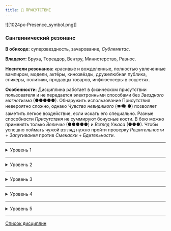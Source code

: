 ```yaml
---
title: 👑 ПРИСУТСТВИЕ
---
```


![[1024px-Presence_symbol.png]]

### Сангвинический резонанс

**В обиходе:** суперзвездность, зачарование, *Сублимитас*.

**Владеют:** Бруха, Тореадор, Вентру, Министерство, Равнос.

**Носители резонанса:** красивые и вожделенные, полностью увлеченные вампиром, модели, актёры, кинозвёзды, дружелюбная публика, спикеры, политики, продавцы товаров, инфлюенсеры в соцсетях.

**Особенности**: Дисциплина работает в физическом присутствии пользователя и не передается электронными способами без *Звездного магнетизма* (●●●●●). Обнаружить использование Присутствия невероятно сложно, однако *Чувство невидимого* (👁‍🗨 ●) позволяет заметить легкое воздействие, если искать его специально. Разные способности *Присутствия* не суммируют бонусные кости. В бою можно применять только *Величие* (●●●●●) и *Взгляд Ужаса* (●●●). Чтобы успешно поймать чужой взгляд нужно пройти проверку *Решительности* + *Запугивания* против *Смекалки* + *Бдительности*.

___

<details>
<summary>Уровень 1</summary>

### ● Благоговение

- **Стоимость**: —
- **Дайспул**: *Манипуляция* + *Присутствие* против *Самообладания* + *Интеллекта*
- **Система**: Вампир привлекает внимание всех окружающих и вызывает внезапную склонность к согласию с ним: значение *Присутствия* добавляется к броскам *Убеждения* или *Исполнения*, а также к некоторым другим броскам *Харизмы* на усмотрение Рассказчика. Пытающиеся активно сопротивляться цели могут пройти проверку сопротивления (см. дайспул): при победе цель может сопротивляться эффекту на одну сцену, при критическом успехе цель получает иммунитет до конца ночи. По истечении действия силы цель возвращается к своему прежнему мнению.
- **Длительность**: одна сцена или до завершения использования

___

### ● Устрашение

- **Стоимость**: —
- **Дайспул**: —
- **Система**: Вампир использует *Присутствие* для отпугивания окружающих его смертных и вампиров: уровень *Присутствия* добавляется к броскам *Запугивания*. Для того чтобы напасть на вампира необходимо пройти проверку *Решительности* + *Самообладания* (**2**). Невозможно использовать *Устрашение* и *Восхищение* (👑 ●) одновременно.
- **Длительность**: одна сцена или до завершения использования

___

### ● Глаза Змея (🧬 ●)

- **Источник**: *Anarch*
- **Стоимость**: —
- **Дайспул**: *Харизма* + *Присутствие* против *Смекалки* + *Самообладания*
- **Система**: Поймав взгляд смертного, вампир может привести жертву в оцепенение, пока удерживается контакт. Эффект действует одновременно только на одну жертвы и прерывается при получении урона или перемещении жертвы. Жертва может говорить, но не кричать. Чтобы успешно парализовать вампира, необходимо пройти проверку (см. дайспул), при этом в любой следующий за первым ход жертва может сбросить паралич, потратив пункт *Силы воли*.
- **Длительность**: одна сцена или до разрыва зрительного контакта
</details>

___

<details>
<summary>Уровень 2</summary>

### ●● Долгий Поцелуй

- **Стоимость**: —
- **Дайспул**: —
- **Система**: *Поцелуй* вампира вызывает практически экстаз у жертв, перекрывая ощущения от других укусов. Жертвы будут стремиться искать вампира для повторения чувства, смертные — даже становясь анемичными и болезненными от постоянной недостаточности крови или рискуя умереть. Вампир самостоятельно решает, применять ли эту способность при каждом укусе. На выбор вампира жертва получает бонус, равный половине *Присутствия* вампира (с округлением вверх) к одной из категорий атрибутов (Физическим, Социальным или Ментальным) на количество ночей, равное Присутствию вампира (с возможностью обновления после очередного укуса). По истечении этого срока жертва получает равный начальному бонусу штраф ко всем действиям, не направленным на получение новой "дозы" (в том числе — на попытки отказать вампиру в том, что он просит). Жертва может еженедельно проходить проверку *Силы воли* против значения *Присутствия* вампира, чтобы сопротивляться эффекту.
- **Длительность**: до успешного сопротивления

___

### ●● Мельпомения

Голос вампира становится похожим на голос сирены, способный сам по себе привлечь или напугать, без присутствия самого вампира. Голос может воздействовать на любого в пределах слышимости, но не сохраняет своих способностей, если его записать или передать в электронном виде.

- **Источник**: Players Guide
- **Стоимость**: —
- **Дайспул**: —
- **Система**: Вампир может использовать *Благоговение*, *Устрашение*, *Взгляд Ужаса*, *Очарование* и *Величие* при помощи одного лишь своего голоса. Ему не нужно видеть цель, и цель не должна находиться в их присутствии, разве что быть достаточно близко, чтобы услышать его голос.
- **Длительность**: —
</details>

___

<details>
<summary>Уровень 3</summary>

### ●●● Взгляд Ужаса 🍷

- **Стоимость**: 1 пробуждение крови
- **Дайспул**: *Харизма* + *Присутствие* против *Самообладания* + *Решительности*
- **Система**: Продемонстрировав свои клыки и хищную гримасу, а затем успешно пройдя проверку (см. дайспул), вампир способен внушить чувство всеобъемлющего ужаса в одну цель: смертные убегают, оказываются парализованными страхом или подчиняются командам, а вампиры ведут себя как побитые псы либо убегают в Ротшреке.
  - *провал*: смертные могут только защищаться, пятясь в течение первого хода. Воздействия на вампиров нет.
  - *успех*: смертные убегают в страхе. Вампиры могут только защищаться в течение хода, если не потратят пункты *Силы воли*, равные количеству сдвигов броска (минимум 1 пункт *СВ*).
  - *критический успех*: смертные замирают либо падают в защитную позу. Вампиры должны пройти проверку *безумия ужаса* (**3**), при успехе на них воздействует описанный в предыдущем пункте эффект.
- **Длительность**: 1 ход

___

### ●●● Броня Осириса (⚓●●) 🍷

Каинит не может отменить ужасные последствия навязанного ему бессмертия, но он может создать ауру защиты, чтобы эта ужасная участь не постигла других. Прикоснувшись к своей жертве, Дитя Осириса может защитить смертного от Объятий. Если попытка Объятий все же произойдет, смертный проспит всю ночь и день, проснувшись больным, но невредимым.

* **Источник**: Companion Bloodlines (HB)
* **Стоимость**: 1 пробуждение крови; дополнительно один пункт *Силы Воли*.
* **Дайспул**: *Сила Воли* против *Смекалка* + *Решительность*.
* **Система**: Дитя Осириса прикасается к своей цели и целует ее в лоб. Затем он делает бросок *Силы Воли*, и каждый успех увеличивает продолжительность действия силы на один месяц. Вампир может потратить одно очко *Силы Воли*, чтобы увеличить продолжительность этого эффекта на одно десятилетие за каждый успех. 
  Пока эффект активен, любой вампир, желающий обратить смертного, гуля или сверхъестественное существо (например, мага или оборотня), должен набрать больше успехов, чем вампир, в броске *Смекалка* + *Решительность*. Провал означает, что вампир просто теряет интерес к Становлению жертвы! Успех означает, что ему удалось сохранить намерение подарить ей Объятия, но ему придется сделать еще один бросок *Силы Воли* и набрать больше успехов, чем Дитя Осириса, чтобы успешно осуществить задуманное. 
  Если вампир сможет преодолеть эту защиту, он сможет обратить жертву. В противном случае Объятие просто провалится! Жертва может оставаться больной в течение нескольких дней и ночей, пока не очнется, оставаясь человеком.
  Обратите внимание, что эта Дисциплина не защищает ни от какой другой формы смерти, кроме Объятий, и если вампир высушит незадачливую жертву и обезглавит ее, она умрет точно так же. Убийство жертвы увеличивает сложность проверки *Раскаяния* на +2, в дополнение к активации *Побуждения*, сложность которого увеличивается на +3.
* **Длительность**: от пары месяцев до нескольких десятилетий.

___

### ●●● Очарование 🍷

- **Стоимость**: 1 пробуждение крови
- **Дайспул**: *Харизма* + *Присутствие* против *Самообладания* + *Смекалки*
- **Система**: Вампир очаровывает одну цель, заставляя ее испытать восхищение, сравнимое со встречей с любовью всей своей жизни или с любимым кумиром. Жертва постарается сделать все возможное для поддержания хороших отношений с вампиром, однако не будет наносить вред себе или своим близким. Вампиру необходимо привлечь внимание цели и успешно пройти проверку, при провале цель получает иммунитет к способности до конца ночи. При успехе вампир добавляет ко всем *Социальным* броскам против цели количество костей, равное величине *Присутствия*. Просьбы действий, которые могут нанести вред цели, ее близким или противоречат ее принципам, приводят к необходимости повторной проверки действия способности.
- **Длительность**: 1 час + 1 час за каждый сдвиг на успехе

___

### ●●● Отчуждённый голос (👁‍🗨●) 🍷

Вампир может заставить свой голос исходить из любой точки в пределах видимости, будь то шепот или крик. Голос слышен так же, как если бы вампир стоял в этой точке и может быть услышан любым человеком в пределах слышимости, в зависимости от громкости. Голос можно также оставить в том месте, где он находится, продолжая приманивать или пугать тех, кто заблудится, в зависимости от используемой силы.

- **Источник**: Players Guide
- **Стоимость**: 1 пробуждение крови
- **Дайспул**: —
- **Система**: Не требуется никаких бросков, кроме проверки Голода. Если использовать эту силу в сочетании с *Неотразимым голосом*, *Мельпоменией* или другими подобными силами, они должны используют свои обычные броски.
- **Длительность**: 1 сцена

___

### ●●● Лицо Истинной Любви (🌒●●●) 🍷

Используя мощный коктейль из концентрированных эмоций и иллюзий, вампир может изменить резонанс крови смертного или даже поставить под угрозу связь вампира с Человечностью. Жертва (и только жертва) воспринимает вампира как смертного, с которым ее связывают сильные эмоции (например, ненависть к сопернику, страсть к новому любовнику или сложные чувства, которые вампир испытывает к своему Якорю).

- **Источник**: Cults of the Blood Gods
- **Стоимость**: 1 пробуждение крови
- **Дайспул**: *Манипуляция* + *Присутствие* против *Самообладания* + *Смекалки*
- **Система**: Чтобы выдать себя за человека, к которому жертва испытывает сильные эмоции, вампир должен знать его внешность и то, что жертва к нему чувствует. При активации Рассказчик проводит скрытный встречный бросок между *Манипуляцией* + *Присутствием* вампира и *Самообладанием* + *Смекалкой* жертвы, где провал означает, что облик не несет никакого эмоционального заряда, что является крайне странным явлением и портит любое социальное взаимодействие с жертвой. Кроме того, это лишает её возможности повторно стать жертвой этой силы до конца истории. 
  При победе вампир добавляет своё значение *Присутствия* к любым броскам, влияющим на резонанс смертного или эмоциональное состояние вампира. Появление в качестве Якоря жертвы-вампира — опасная игра, особенно если жертва обладает *Чувством Невидимого*, но при правильном подходе она может привести к появлению *Пятен* у жертвы, поскольку ей кажется, что её Якорь повреждается или их связь разрушается из-за изменений в его поведении, идеалах или даже из-за очевидной смерти.
- **Длительность**: 1 сцена
</details>

___

<details>
<summary>Уровень 4</summary>

### ●●●● Неотразимый голос (🔗 ●)

- **Стоимость**: без дополнительной стоимости
- **Дайспул**: —
- **Система**: *Присутствие* становится проводником для *Доминирования* вампира. Теперь для использования способностей *Доминирования* достаточно, чтобы цель слышала голос вампира без использования технических и электронных средств, таких как телефоны, телевидение или домофоны.
- **Длительность**: пассивно

___

### ●●●● Призыв 🍷

- **Стоимость**: 1 пробуждение крови
- **Дайспул**: *Манипуляция* + *Присутствие* против *Самообладания* + *Интеллекта*
- **Система**: Вампир может призвать любого смертного или вампира, на которого он ранее использовал *Благоговение* (●), *Очарование* (●●●) или *Величие* (●●●●●), либо который хотя бы раз выпил кровь вампира. Цель знает место и личность призывателя. Эффект завершается вместе с ночью. Призываемый чувствует тягу и попытается избавиться от нее, явившись к призывателю, однако не будет ставить себя под угрозу финансово или физически.
- **Длительность**: 1 ночь

___

### ●●●● Магнум Опус (🍷+X) (👁‍🗨 ●●●)

- **Стоимость**: 1  или несколько пробуждений крови
- **Дайспул**: *Харизма*, *Манипуляция* + *Ремесло*
- **Система**: Вампир позволяет возможность вложить частицу своей *витаэ* в произведенный им художественный *проект* (не выдерживающий тщательной критики, однако поражающий мимолетных наблюдателей). Перед каждым *броском проекта* вампир выполняет *Пробуждение крови*. СЛ проекта — **10** или больше. При успешном завершении *проекта* в образце искусства остается остаточный след *Присутствия* вампира. Наблюдатели *Опуса* должны пройти проверку *Самообладания* + *Решительности* (СЛ = *Присутствие*) или же попасть под влияние аналога *Благоговения* (👑 ●) либо *Устрашения* (👑 ●), исходящих от шедевра. Критический успех на броске сопротивления делает наблюдателя иммунным к этому произведению. Шедевр не производит дополнительных впечатлений, кроме начального. Критики и наблюдатели, покинувшие место размещения *Магнума Опуса* спонтанно обнаруживают в нём изъяны и недостатки.
- **Длительность**: —

___

### ●●●● Насытить здание (🍷+X) (👁‍🗨 ●●●)

Находясь в здании или подобном месте, вампир может распространять *Благоговение*, *Устрашение* и *Величие* через саму структуру здания. Любой человек, находящийся в здании или смотрящий на него, будет подвержен влиянию этих сил, реагируя на здание так, как если бы вампир сам присутствовал в здании.

- **Источник**: Players Guide
- **Стоимость**: —
- **Дайспул**: В соответствии с используемой силой
- **Система**: Все, кто видит здание снаружи, или находящиеся внутри него, должны сопротивляться используемой силе, как если бы вампир присутствовал рядом, только если сам вампир не находится в пределах видимости — тогда он сам становится центром внимания. Поскольку здание, как правило, не выполняет проверок навыков, примените бонусы от сил к любой реакции жертвы на это место.  В ночном клубе, находящемся под воздействием *Благоговения*, будут очереди, растянувшиеся на весь квартал, а в убежище под влиянием *Устрашение* оттолкнет всех, кроме самых стойких следователей. Использовать *Величие* нужно крайне осторожно, так как результаты могут быть впечатляющими и непостоянными, намного превосходящими эффект от менее сильных способностей.
- **Длительность**: В соответствии с используемой силой
</details>

___

<details>
<summary>Уровень 5</summary>

### ●●●●● Величие 🍷🍷

- **Стоимость**: 2 пробуждения крови
- **Дайспул**: *Харизма* + *Присутствие* против *Самообладания* + *Решительности*
- **Система**: Вампир сверхъестественным образом усиливает свой образ, добиваясь эффекта невероятного восхищения, панического ужаса или полной готовности служить. Люди в присутствии вампира могут только пялиться на него с отвисшей челюстью или отворачивать свой взгляд в страхе либо подчинении. Любое действие против вампира, за исключением самозащиты, должно предваряться броском дайспулов. Успех позволяет восстановить свободу действий на 1 ход + 1 ход за каждый сдвиг, критический успех позволяет игнорировать эффект на всю сцену.
- **Длительность**: 1 сцена

___

### ●●●●● Звёздный магнетизм (X+🍷)

- **Стоимость**: 1 дополнительное пробуждение крови
- **Дайспул**: —
- **Система**: Силы Присутствия вампира теперь влияют на зрителей живых трансляций или телефонных собеседников. Видео или аудиозаписи всё так же не несут воздействия на цель. *Благоговение*, *Устрашение* и *Очарование* могут передаваться по живым трансляциям телефонов или экранов. При использовании *Очарования* необходимо отчетливо произнести имя своей единственной цели — все остальные зрители просто посчитают вампира очаровательным, но не более того.
- **Длительность**: в зависимости от используемой силы
</details>

___

[Список дисциплин](index.md)